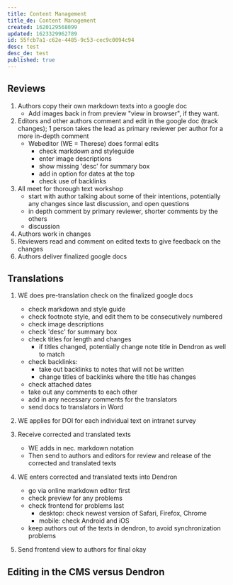 ```yaml
---
title: Content Management
title_de: Content Management
created: 1620129568099
updated: 1623329962789
id: 55fcb7a1-c62e-4485-9c53-cec9c0094c94
desc: test
desc_de: test
published: true
---
```

## Reviews

1. Authors copy their own markdown texts into a google doc
    - Add images back in from preview "view in browser", if they want.
2. Editors and other authors comment and edit in the google doc (track changes); 1 person takes the lead as primary reviewer per author for a more in-depth comment
    - Webeditor (WE = Therese) does formal edits
        - check markdown and styleguide
        - enter image descriptions
        - show missing 'desc' for summary box
        - add in option for dates at the top
        - check use of backlinks
3. All meet for thorough text workshop
    - start with author talking about some of their intentions, potentially any changes since last discussion, and open questions
    - in depth comment by primary reviewer, shorter comments by the others
    - discussion
4. Authors work in changes
5. Reviewers read and comment on edited texts to give feedback on the changes
6. Authors deliver finalized google docs

## Translations

1. WE does pre-translation check on the finalized google docs
    - check markdown and style guide
    - check footnote style, and edit them to be consecutively numbered
    - check image descriptions
    - check 'desc' for summary box
    - check titles for length and changes
        - if titles changed, potentially change note title in Dendron as well to match
    - check backlinks: 
        - take out backlinks to notes that will not be written
        - change titles of backlinks where the title has changes
    - check attached dates
    - take out any comments to each other
    - add in any necessary comments for the translators
    - send docs to translators in Word

2. WE applies for DOI for each individual text on intranet survey

3. Receive corrected and translated texts
    - WE adds in nec. markdown notation
    - Then send to authors and editors for review and release of the corrected and translated texts

4. WE enters corrected and translated texts into Dendron
    - go via online markdown editor first
    - check preview for any problems
    - check frontend for problems last
        - desktop: check newest version of Safari, Firefox, Chrome
        - mobile: check Android and iOS
    - keep authors out of the texts in dendron, to avoid synchronization problems

5. Send frontend view to authors for final okay

## Editing in the CMS versus Dendron

